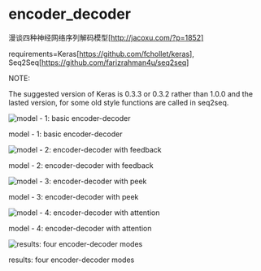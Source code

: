 # encoder_decoder

漫谈四种神经网络序列解码模型[http://jacoxu.com/?p=1852]

requirements=Keras[https://github.com/fchollet/keras], 
             Seq2Seq[https://github.com/farizrahman4u/seq2seq]


NOTE:

The suggested version of Keras is 0.3.3 or 0.3.2 rather than 1.0.0 and the lasted version, for some old style functions are called in seq2seq.   

![model - 1: basic encoder-decoder](http://ww3.sinaimg.cn/mw690/697b070fjw1f27r247418j20e50cfdhc.jpg)

model - 1: basic encoder-decoder

![model - 2: encoder-decoder with feedback](http://ww1.sinaimg.cn/mw690/697b070fjw1f27r24o2ctj20ea0co0u8.jpg)

model - 2: encoder-decoder with feedback

![model - 3: encoder-decoder with peek](http://ww3.sinaimg.cn/mw690/697b070fjw1f27r2531y2j20f40d20ub.jpg)

model - 3: encoder-decoder with peek

![model - 4: encoder-decoder with attention](http://ww2.sinaimg.cn/mw690/697b070fjw1f27r25j290j20ef0d0gn2.jpg)

model - 4: encoder-decoder with attention

![results: four encoder-decoder modes](http://ww2.sinaimg.cn/mw690/697b070fjw1f27rze7rk8j20jw0c4taq.jpg)

results: four encoder-decoder modes

